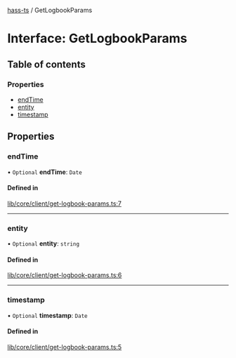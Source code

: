 [hass-ts](../README.md) / GetLogbookParams

# Interface: GetLogbookParams

## Table of contents

### Properties

- [endTime](GetLogbookParams.md#endtime)
- [entity](GetLogbookParams.md#entity)
- [timestamp](GetLogbookParams.md#timestamp)

## Properties

### endTime

• `Optional` **endTime**: `Date`

#### Defined in

[lib/core/client/get-logbook-params.ts:7](https://github.com/benwainwright/hass-ts/blob/2754a39/src/lib/core/client/get-logbook-params.ts#L7)

___

### entity

• `Optional` **entity**: `string`

#### Defined in

[lib/core/client/get-logbook-params.ts:6](https://github.com/benwainwright/hass-ts/blob/2754a39/src/lib/core/client/get-logbook-params.ts#L6)

___

### timestamp

• `Optional` **timestamp**: `Date`

#### Defined in

[lib/core/client/get-logbook-params.ts:5](https://github.com/benwainwright/hass-ts/blob/2754a39/src/lib/core/client/get-logbook-params.ts#L5)
